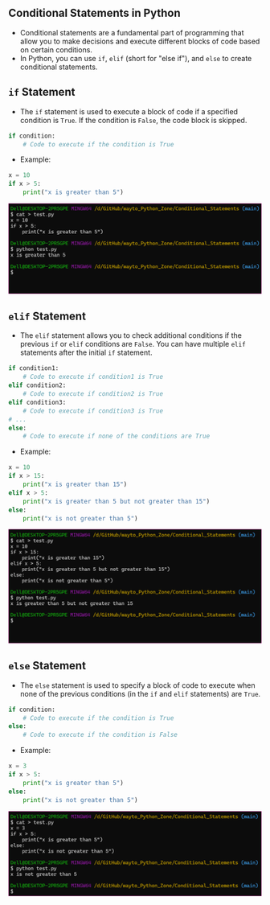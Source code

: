 Conditional Statements in Python
--------------------------------
* Conditional statements are a fundamental part of programming that allow you to make decisions and execute different blocks of code based on certain conditions. 
* In Python, you can use `if`, `elif` (short for "else if"), and `else` to create conditional statements.

`if` Statement
--------------
* The `if` statement is used to execute a block of code if a specified condition is `True`. If the condition is `False`, the code block is skipped.
```py
if condition:
    # Code to execute if the condition is True
```

* Example:
```py
x = 10
if x > 5:
    print("x is greater than 5")
```
![Preview](Images/opstate1.png)

`elif` Statement
----------------
* The `elif` statement allows you to check additional conditions if the previous `if` or `elif` conditions are `False`. You can have multiple `elif` statements after the initial `if` statement.
```py
if condition1:
    # Code to execute if condition1 is True
elif condition2:
    # Code to execute if condition2 is True
elif condition3:
    # Code to execute if condition3 is True
# ...
else:
    # Code to execute if none of the conditions are True
```

* Example:
```py
x = 10
if x > 15:
    print("x is greater than 15")
elif x > 5:
    print("x is greater than 5 but not greater than 15")
else:
    print("x is not greater than 5")
```
![Preview](Images/opstate2.png)

`else` Statement
----------------
* The `else` statement is used to specify a block of code to execute when none of the previous conditions (in the `if` and `elif` statements) are `True`.
```py
if condition:
    # Code to execute if the condition is True
else:
    # Code to execute if the condition is False
```

* Example:
```py
x = 3
if x > 5:
    print("x is greater than 5")
else:
    print("x is not greater than 5")
```
![Preview](Images/opstate3.png)